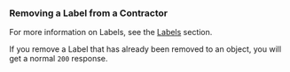 ### Removing a Label from a Contractor

For more information on Labels, see the [Labels](#label-object) section.

If you remove a Label that has already been removed to an object, you will get a normal `200` response.

